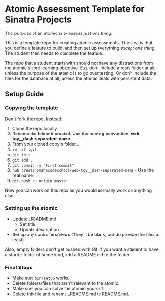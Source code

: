 # Atomic Assessment Template for Sinatra Projects

The purpose of an atomic is to assess _just one thing_.

This is a template repo for creating atomic assessments. The idea is that you define a feature to build, and then set up everything _except one thing_. The student then needs to complete the feature.

The repo that a student starts with should not have any distractions from the atomic's core learning objective. E.g. don't include a tests folder at all, unless the purpose of the atomic is to go over testing. Or don't include the files for the database at all, unless the atomic deals with persistent data.

## Setup Guide

### Copying the template

Don't fork the repo. Instead:

1. Clone the repo locally.
2. Rename the folder it created. Use the naming convention: **web-toy__dash-separated-name**
3. From your cloned copy's folder...
  1. `rm -rf .git`
  2. `git init`
  3. `git add .`
  4. `git commit -m "First commit"`
  5. `hub create omahacodeschool/web-toy__dash-separated-name`
    - Use the real name!
  6. `git push -u origin master`

Now you can work on this repo as you would normally work on anything else.

### Setting up the atomic

- Update _README.md
   - Set title
   - Update description
- Set up any controllers/views (They'll be blank, but do provide the files at least)

Also, empty folders don't get pushed with Git. If you want a student to have a starter folder of some kind, add a README.md to the folder.

### Final Steps

- Make sure `bin/setup` works.
- Delete folders/files that aren't relevant to the atomic.
- Make sure you can solve the atomic yourself.
- Delete this file and rename _README.md to README.md.